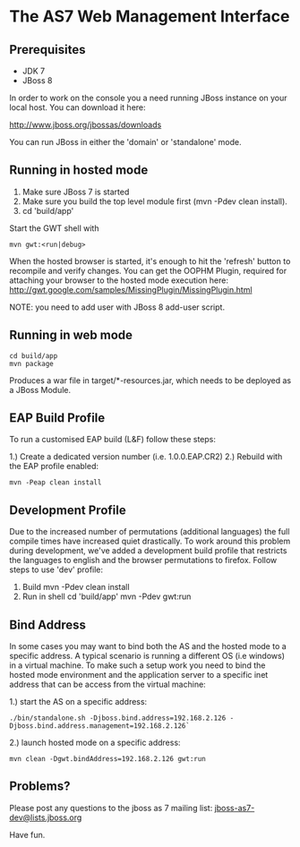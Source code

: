 # The AS7 Web Management Interface

## Prerequisites

- JDK 7
- JBoss 8

In order to work on the console you a need running JBoss 
instance on your local host. You can download it here:

http://www.jboss.org/jbossas/downloads

You can run JBoss in either the 'domain' or 'standalone' mode.

## Running in hosted mode

1. Make sure JBoss 7 is started
2. Make sure you build the top level module first (mvn -Pdev clean install).
3. cd 'build/app'

Start the GWT shell with

	mvn gwt:<run|debug>

When the hosted browser is started, it's enough to hit the 'refresh' button to recompile
and verify changes. You can get the OOPHM Plugin, required for attaching your browser to the
hosted mode execution here: http://gwt.google.com/samples/MissingPlugin/MissingPlugin.html

NOTE: you need to add user with JBoss 8 add-user script.

## Running in web mode

	cd build/app
	mvn package

Produces a war file in target/*-resources.jar, which needs to be deployed as a JBoss Module.


## EAP Build Profile

To run a customised EAP build (L&F) follow these steps:

1.) Create a dedicated version number (i.e. 1.0.0.EAP.CR2)
2.) Rebuild with the EAP profile enabled:

	mvn -Peap clean install


## Development Profile

Due to the increased number of permutations (additional languages) the full compile times have increased quiet drastically. To work around this problem during development, we've added a development build profile that restricts the languages to english and the browser permutations to firefox. Follow steps to use 'dev' profile:
1. Build
	mvn -Pdev clean install
2. Run in shell
	cd 'build/app'
	mvn -Pdev gwt:run

## Bind Address

In some cases you may want to bind both the AS and the hosted mode to a specific address. A typical scenario is running a different OS (i.e windows) in a virtual machine. To make such a setup work you need to bind the hosted mode environment and the application server to a specific inet address that can be access from the virtual machine:

1.) start the AS on a specific address:

	./bin/standalone.sh -Djboss.bind.address=192.168.2.126 -Djboss.bind.address.management=192.168.2.126`

2.) launch hosted mode on a specific address:

	mvn clean -Dgwt.bindAddress=192.168.2.126 gwt:run

## Problems?

Please post any questions to the jboss as 7 mailing list:
jboss-as7-dev@lists.jboss.org

Have fun.
